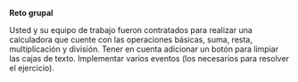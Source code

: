 **Reto grupal**

Usted y su equipo de trabajo fueron contratados para realizar una calculadora que cuente con las operaciones básicas, suma, resta, multiplicación y división. Tener en cuenta adicionar un botón para limpiar las cajas de texto. Implementar varios eventos (los necesarios para resolver el ejercicio).



